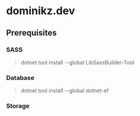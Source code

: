 # dominikz.dev
## Prerequisites
### SASS
> dotnet tool install --global LibSassBuilder-Tool
> 
### Database
> dotnet tool install --global dotnet-ef
> 
### Storage